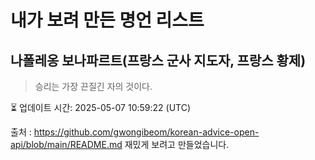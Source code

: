 # 내가 보려 만든 명언 리스트

##  나폴레옹 보나파르트(프랑스 군사 지도자, 프랑스 황제)
> 승리는 가장 끈질긴 자의 것이다.


⏳ 업데이트 시간: 2025-05-07 10:59:22 (UTC)

출처 : https://github.com/gwongibeom/korean-advice-open-api/blob/main/README.md
재밌게 보려고 만들었습니다.
